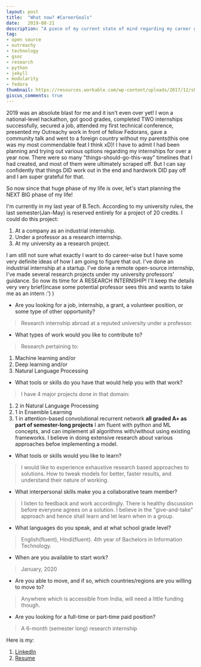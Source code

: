 ```yaml
---
layout: post
title:  "What now? #CareerGoals"
date:   2019-08-21
description: "A piece of my current state of mind regarding my career goals"
tag:
- open source
- outreachy
- technology
- gsoc
- research
- python
- jekyll
- modularity
- fedora
thumbnail: https://resources.workable.com/wp-content/uploads/2017/12/shutterstock_312253628.jpg
giscus_comments: true
---
```


2019 was an absolute blast for me and it isn't even over yet! I won a national-level hackathon, got good grades, completed TWO internships successfully, secured a job, attended my first technical conference, presented my Outreachy work in front of fellow Fedorans, gave a community talk and went to a foreign country without my parents(this one was my most commendable feat I think xD)! I have to admit I had been planning and trying out various options regarding my internships for over a year now. There were so many "things-should-go-this-way" timelines that I had created, and most of them were ultimately scraped off. But I can say confidently that things DID work out in the end and hardwork DID pay off and I am super grateful for that. 

So now since that huge phase of my life is over, let's start planning the NEXT BIG phase of my life! 

I'm currently in my last year of B.Tech. According to my university rules, the last semester(Jan-May) is reserved entirely for a project of 20 credits. I could do this project:

1. At a company as an industrial internship.
2. Under a professor as a research internship.
3. At my university as a research project.

I am still not sure what exactly I want to do career-wise but I have some very definite ideas of how I am going to figure that out. I've done an industrial internship at a startup. I've done a remote open-source internship, I've made several research projects under my university professors' guidance. So now its time for A RESEARCH INTERNSHIP! I'll keep the details very very brief(incase some potential professor sees this and wants to take me as an intern :') )

- Are you looking for a job, internship, a grant, a volunteer position, or some type of other opportunity?

> Research internship abroad at a reputed university under a professor.

- What types of work would you like to contribute to?

> Research pertaining to:
1. Machine learning and/or
2. Deep learning and/or
3. Natural Language Processing

- What tools or skills do you have that would help you with that work?

> I have 4 major projects done in that domain:
1. 2 in Natural Language Processing
2. 1 in Ensemble Learning
3. 1 in attention-based convolutional recurrent network 
**all graded A+ as part of semester-long projects**
I am fluent with python and ML concepts, and can implement all algorithms with/without using existing frameworks. I believe in doing extensive research about various approaches befoe implementing a model.

- What tools or skills would you like to learn?

>I would like to experience exhaustive research based approaches to solutions. How to tweak models for better, faster results, and understand their nature of working.

- What interpersonal skills make you a collaborative team member?

> I listen to feedback and work accordingly. There is healthy discussion before everyone agrees on a solution. I believe in the "give-and-take" approach and hence shall learn and let learn when in a group.

- What languages do you speak, and at what school grade level?

> English(fluent), Hindi(fluent). 4th year of Bachelors in Information Technology.

- When are you available to start work?

> January, 2020

- Are you able to move, and if so, which countries/regions are you willing to move to?

> Anywhere which is accessible from India, will need a little funding though.

- Are you looking for a full-time or part-time paid position?

> A 6-month (semester long) research internship


Here is my:
1. [LinkedIn](https://www.linkedin.com/in/niharikashrivastava/)
2. [Resume](https://drive.google.com/file/d/1RdlMXxo7Vp3gNQvL0UmixyXoesODmfr4/view?usp=sharing)